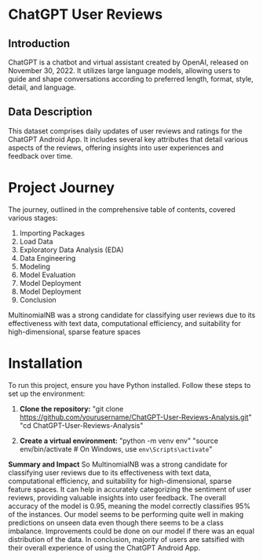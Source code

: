 # **ChatGPT User Reviews**

## Introduction

ChatGPT is a chatbot and virtual assistant created by OpenAI, released on November 30, 2022. It utilizes large language models, allowing users to guide and shape conversations according to preferred length, format, style, detail, and language.

## Data Description
This dataset comprises daily updates of user reviews and ratings for the ChatGPT Android App. It includes several key attributes that detail various aspects of the reviews, offering insights into user experiences and feedback over time.


# Project Journey
The journey, outlined in the comprehensive table of contents, covered various stages:

1. Importing Packages
2. Load Data
3. Exploratory Data Analysis (EDA)
4. Data Engineering
5. Modeling
6. Model Evaluation
7. Model Deployment
8. Model Deployment
9. Conclusion

MultinomialNB was a strong candidate for classifying user reviews due to its effectiveness with text data, computational efficiency, and suitability for high-dimensional, sparse feature spaces

# Installation
To run this project, ensure you have Python installed. Follow these steps to set up the environment:

1. **Clone the repository:**
"git clone https://github.com/yourusername/ChatGPT-User-Reviews-Analysis.git"
"cd ChatGPT-User-Reviews-Analysis"

2. **Create a virtual environment:**
"python -m venv env"
"source env/bin/activate  # On Windows, use `env\Scripts\activate`"

**Summary and Impact**
So MultinomialNB was a strong candidate for classifying user reviews due to its effectiveness with text data, computational efficiency, and suitability for high-dimensional, sparse feature spaces. It can help in accurately categorizing the sentiment of user reviews, providing valuable insights into user feedback. The overall accuracy of the model is 0.95, meaning the model correctly classifies 95% of the instances. Our model seems to be performing quite well in making predictions on unseen data even though there seems to be a class imbalance. Improvements could be done on our model if there was an equal distribution of the data. In conclusion, majority of users are satsified with their overall experience of using the ChatGPT Android App.